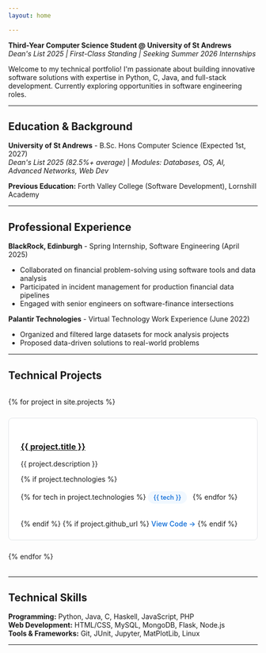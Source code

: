 ```yaml
---
layout: home

---
```


**Third-Year Computer Science Student @ University of St Andrews**  
*Dean's List 2025 | First-Class Standing | Seeking Summer 2026 Internships*

Welcome to my technical portfolio! I'm passionate about building innovative software solutions with expertise in Python, C, Java, and full-stack development. Currently exploring opportunities in software engineering roles.

---

##  Education & Background

**University of St Andrews** - B.Sc. Hons Computer Science (Expected 1st, 2027)  
*Dean's List 2025 (82.5%+ average)* | *Modules: Databases, OS, AI, Advanced Networks, Web Dev*

**Previous Education:** Forth Valley College (Software Development), Lornshill Academy

---

##  Professional Experience

**BlackRock, Edinburgh** - Spring Internship, Software Engineering (April 2025)  
- Collaborated on financial problem-solving using software tools and data analysis
- Participated in incident management for production financial data pipelines
- Engaged with senior engineers on software-finance intersections

**Palantir Technologies** - Virtual Technology Work Experience (June 2022)  
- Organized and filtered large datasets for mock analysis projects
- Proposed data-driven solutions to real-world problems

---

##  Technical Projects

<div class="project-grid">
{% for project in site.projects %}
  <div class="project-card">
    <h3><a href="{{ project.url }}">{{ project.title }}</a></h3>
    <p>{{ project.description }}</p>
    {% if project.technologies %}
    <div class="tech-tags">
      {% for tech in project.technologies %}
      <span class="tech-tag">{{ tech }}</span>
      {% endfor %}
    </div>
    {% endif %}
    {% if project.github_url %}
    <a href="{{ project.github_url }}" class="project-link">View Code →</a>
    {% endif %}
  </div>
{% endfor %}
</div>

---

##  Technical Skills

**Programming:** Python, Java, C, Haskell, JavaScript, PHP  
**Web Development:** HTML/CSS, MySQL, MongoDB, Flask, Node.js  
**Tools & Frameworks:** Git, JUnit, Jupyter, MatPlotLib, Linux

---


<style>
.project-grid {
  display: grid;
  grid-template-columns: repeat(auto-fill, minmax(320px, 1fr));
  gap: 1.5rem;
  margin: 2rem 0;
}

.project-card {
  border: 1px solid #e1e4e8;
  border-radius: 8px;
  padding: 1.5rem;
  transition: transform 0.2s, box-shadow 0.2s;
  background: white;
}

.project-card:hover {
  transform: translateY(-2px);
  box-shadow: 0 6px 20px rgba(0,0,0,0.1);
}

.tech-tags {
  margin: 1rem 0;
}

.tech-tag {
  display: inline-block;
  background: #f1f8ff;
  color: #0366d6;
  padding: 0.3rem 0.7rem;
  border-radius: 15px;
  font-size: 0.8rem;
  margin-right: 0.5rem;
  margin-bottom: 0.5rem;
  font-weight: 500;
}

.project-link {
  color: #0366d6;
  text-decoration: none;
  font-weight: 500;
  display: inline-block;
  margin-top: 0.5rem;
}

.project-link:hover {
  text-decoration: underline;
}

.btn {
  display: inline-block;
  background: #0366d6;
  color: white;
  padding: 0.7rem 1.5rem;
  border-radius: 6px;
  text-decoration: none;
  font-weight: 500;
  margin-right: 1rem;
  margin-bottom: 1rem;
  transition: background 0.2s;
}

.btn:hover {
  background: #0256b9;
  text-decoration: none;
  color: white;
}

.btn-secondary {
  background: #6c757d;
}

.btn-secondary:hover {
  background: #545b62;
}
</style>